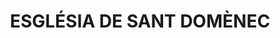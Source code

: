 ---
layout: patrimoni-details
title:  "ESGLÉSIA DE SANT DOMÈNEC"
collections: ["patrimoni-arquitectonic", "bcil-existents"]
coordinates:
  - group1:
        - [1.461996394053428, 42.358430962484434]
        - [1.462338924489009, 42.358462782319599]
        - [1.462340651586497, 42.35845539955875]
        - [1.462382083025485, 42.358459214964824]
        - [1.462411879160307, 42.358460031871424]
        - [1.462432236833084, 42.358455715345812]
        - [1.462447573738624, 42.35844966253115]
        - [1.462456382212439, 42.358446025561051]
        - [1.462462951323939, 42.358441941318468]
        - [1.462472664393866, 42.358435813068056]
        - [1.462481273037225, 42.358428835532578]
        - [1.462491419851866, 42.358416454567326]
        - [1.462498478643043, 42.358403823564956]
        - [1.462501795496415, 42.358394688873908]
        - [1.462503103328513, 42.358387196178157]
        - [1.462503408439922, 42.358374683208524]
        - [1.462501408084855, 42.358364434111273]
        - [1.462499341622811, 42.358356896157389]
        - [1.462489876240584, 42.35834133149153]
        - [1.4624836071711, 42.358333111315815]
        - [1.462475068234336, 42.358325695165213]
        - [1.462459299700223, 42.358314844160567]
        - [1.462441210449184, 42.35830688267351]
        - [1.462422482539421, 42.358302041882617]
        - [1.462405089389824, 42.358300139640207]
        - [1.462369571405079, 42.358291735743414]
        - [1.462370795337768, 42.358287684115773]
        - [1.462353827918403, 42.35828658727791]
        - [1.462026192480138, 42.358264468129669]
        - [1.46201932607676, 42.35830380474961]
        - [1.462010485098051, 42.358303008123976]
        - [1.461995794577968, 42.358389230902453]
        - [1.461998672972613, 42.358389425985202]
        - [1.461998337097653, 42.358391664118983]
        - [1.462002268687747, 42.358391925486764]
        - [1.461996394053428, 42.358430962484434]
---